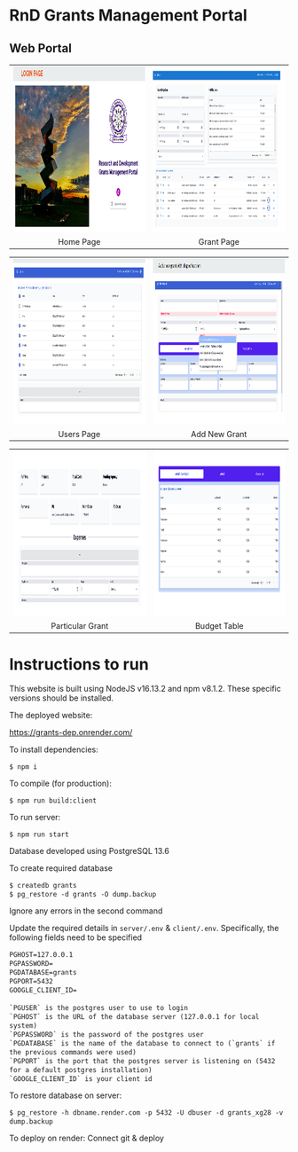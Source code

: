 # RnD Grants Management Portal



## Web Portal

<table>
  <tr>
    <td align="center">
      <img src="./img/Home.png" width="300" height="300">
    </td>
    <td align="center">
      <img src="./img/Grant Page.png" width="300" height="300">
    </td>
   
  </tr>

  <tr>
    <td align="center">
      Home Page
    </td>
    <td align="center">
      Grant Page
    </td>
    
  </tr>
  
</table>

<table>
  <tr>
    <td align="center">
      <img src="./img/Users.png" width="300" height="300">
    </td>
      <td align="center">
      <img src="./img/Addnew.png" width="300" height="300">
    </td>
  </tr>

  <tr>
     <td align="center">
      Users Page
    </td>
     <td align="center">
      Add New Grant
    </td>
  </tr>
  
</table>
<table>
  <tr>
    <td align="center">
      <img src="./img/specific grant.png" width="300" height="300">
    </td>
    <td align="center">
      <img src="./img/bud_tbl.png" width="300" height="300">
    </td>
  </tr>
  <tr>
     <td align="center">
      Particular Grant
    </td>
    <td align="center">
      Budget Table
    </td>
  </tr>
</table>


# Instructions to run

This website is built using NodeJS v16.13.2 and npm v8.1.2. These specific versions should be installed.

The deployed website:

https://grants-dep.onrender.com/


To install dependencies:
```
$ npm i
```

To compile (for production):
```
$ npm run build:client
```

To run server:
```
$ npm run start
```

Database developed using PostgreSQL 13.6

To create required database
```
$ createdb grants
$ pg_restore -d grants -O dump.backup
```
Ignore any errors in the second command

Update the required details in `server/.env` & `client/.env`. Specifically, the following fields need to be specified
```
PGHOST=127.0.0.1
PGPASSWORD=
PGDATABASE=grants
PGPORT=5432
GOOGLE_CLIENT_ID=

`PGUSER` is the postgres user to use to login
`PGHOST` is the URL of the database server (127.0.0.1 for local system)
`PGPASSWORD` is the password of the postgres user
`PGDATABASE` is the name of the database to connect to (`grants` if the previous commands were used)
`PGPORT` is the port that the postgres server is listening on (5432 for a default postgres installation)
`GOOGLE_CLIENT_ID` is your client id

```

To restore database on server:
```
$ pg_restore -h dbname.render.com -p 5432 -U dbuser -d grants_xg28 -v dump.backup
```

To deploy on render: Connect git & deploy
